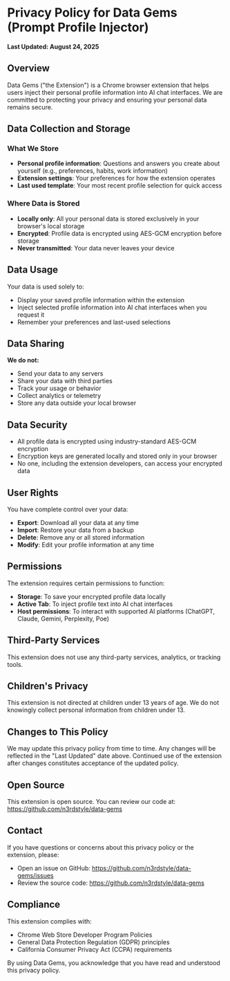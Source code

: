 # Privacy Policy for Data Gems (Prompt Profile Injector)

**Last Updated: August 24, 2025**

## Overview

Data Gems ("the Extension") is a Chrome browser extension that helps users inject their personal profile information into AI chat interfaces. We are committed to protecting your privacy and ensuring your personal data remains secure.

## Data Collection and Storage

### What We Store
- **Personal profile information**: Questions and answers you create about yourself (e.g., preferences, habits, work information)
- **Extension settings**: Your preferences for how the extension operates
- **Last used template**: Your most recent profile selection for quick access

### Where Data is Stored
- **Locally only**: All your personal data is stored exclusively in your browser's local storage
- **Encrypted**: Profile data is encrypted using AES-GCM encryption before storage
- **Never transmitted**: Your data never leaves your device

## Data Usage

Your data is used solely to:
- Display your saved profile information within the extension
- Inject selected profile information into AI chat interfaces when you request it
- Remember your preferences and last-used selections

## Data Sharing

**We do not:**
- Send your data to any servers
- Share your data with third parties
- Track your usage or behavior
- Collect analytics or telemetry
- Store any data outside your local browser

## Data Security

- All profile data is encrypted using industry-standard AES-GCM encryption
- Encryption keys are generated locally and stored only in your browser
- No one, including the extension developers, can access your encrypted data

## User Rights

You have complete control over your data:
- **Export**: Download all your data at any time
- **Import**: Restore your data from a backup
- **Delete**: Remove any or all stored information
- **Modify**: Edit your profile information at any time

## Permissions

The extension requires certain permissions to function:
- **Storage**: To save your encrypted profile data locally
- **Active Tab**: To inject profile text into AI chat interfaces
- **Host permissions**: To interact with supported AI platforms (ChatGPT, Claude, Gemini, Perplexity, Poe)

## Third-Party Services

This extension does not use any third-party services, analytics, or tracking tools.

## Children's Privacy

This extension is not directed at children under 13 years of age. We do not knowingly collect personal information from children under 13.

## Changes to This Policy

We may update this privacy policy from time to time. Any changes will be reflected in the "Last Updated" date above. Continued use of the extension after changes constitutes acceptance of the updated policy.

## Open Source

This extension is open source. You can review our code at: https://github.com/n3rdstyle/data-gems

## Contact

If you have questions or concerns about this privacy policy or the extension, please:
- Open an issue on GitHub: https://github.com/n3rdstyle/data-gems/issues
- Review the source code: https://github.com/n3rdstyle/data-gems

## Compliance

This extension complies with:
- Chrome Web Store Developer Program Policies
- General Data Protection Regulation (GDPR) principles
- California Consumer Privacy Act (CCPA) requirements

By using Data Gems, you acknowledge that you have read and understood this privacy policy.